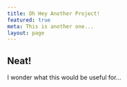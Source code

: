 ```yaml
---
title: Oh Hey Another Project!
featured: true
meta: This is another one...
layout: page
---
```


## Neat!
I wonder what this would be useful for...